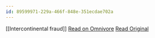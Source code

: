 ```yaml
---
id: 89599971-229a-466f-848e-351ecdae702a
---
```


[[Intercontinental fraud]]
[Read on Omnivore](https://omnivore.app/me/strong-block-shunts-crypto-bait-and-switch-claims-to-arbitration-18e33ed2eeb)
[Read Original](https://news.bloomberglaw.com/litigation/strongblock-shunts-crypto-bait-and-switch-claims-to-arbitration)

